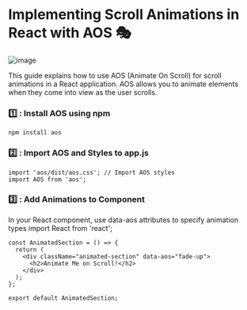 # Implementing Scroll Animations in React with AOS 🎭

![image](https://github.com/user-attachments/assets/52c7719f-7dd9-44da-88ab-97124ea926bf)


This guide explains how to use AOS (Animate On Scroll) for scroll animations in a React application. AOS allows you to animate elements when they come into view as the user scrolls.

### 1️⃣ : Install AOS using npm
    npm install aos

### 2️⃣ : Import AOS and Styles to app.js
    import 'aos/dist/aos.css'; // Import AOS styles
    import AOS from 'aos';

### 3️⃣ : Add Animations to Component
In your React component, use data-aos attributes to specify animation types 
    import React from 'react';

    const AnimatedSection = () => {
      return (
        <div className="animated-section" data-aos="fade-up">
          <h2>Animate Me on Scroll!</h2>
        </div>
      );
    };
    
    export default AnimatedSection;


